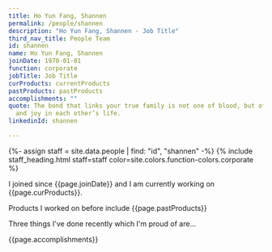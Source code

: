 ```yaml
---
title: Ho Yun Fang, Shannen
permalink: /people/shannen
description: "Ho Yun Fang, Shannen - Job Title"
third_nav_title: People Team
id: shannen
name: Ho Yun Fang, Shannen
joinDate: 1970-01-01
function: corporate
jobTitle: Job Title
curProducts: currentProducts
pastProducts: pastProducts
accomplishments: ""
quote: The bond that links your true family is not one of blood, but of respect
  and joy in each other’s life.
linkedinId: shannen

---
```


{%- assign staff = site.data.people | find: "id", "shannen" -%}
{% include staff_heading.html staff=staff color=site.colors.function-colors.corporate %}

<p>I joined since {{page.joinDate}} and I am currently working on {{page.curProducts}}.</p>

<p>Products I worked on before include {{page.pastProducts}}</p>

<p>Three things I've done recently which I'm proud of are...</p>
{{page.accomplishments}}
